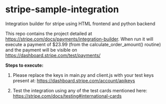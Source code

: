 # stripe-sample-integration
Integration builder for stripe using HTML frontend and python backend

This repo contains the project detailed at https://stripe.com/docs/payments/integration-builder. When run it will execute a payment of $23.99 (from the calculate_order_amount() routine) and the payment will be visible on https://dashboard.stripe.com/test/payments/

**Steps to execute:**

1. Please replace the keys in main.py and client.js with your test keys present at: https://dashboard.stripe.com/account/apikeys

2. Test the integration using any of the test cards mentioned here: https://stripe.com/docs/testing#international-cards
